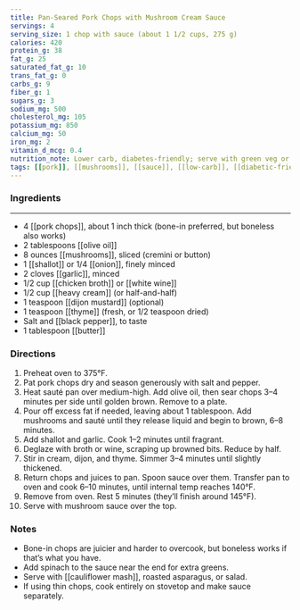 ```yaml
---
title: Pan-Seared Pork Chops with Mushroom Cream Sauce
servings: 4
serving_size: 1 chop with sauce (about 1 1/2 cups, 275 g)
calories: 420
protein_g: 38
fat_g: 25
saturated_fat_g: 10
trans_fat_g: 0
carbs_g: 9
fiber_g: 1
sugars_g: 3
sodium_mg: 500
cholesterol_mg: 105
potassium_mg: 850
calcium_mg: 50
iron_mg: 2
vitamin_d_mcg: 0.4
nutrition_note: Lower carb, diabetes-friendly; serve with green veg or cauliflower mash instead of potatoes for balance.
tags: [[pork]], [[mushrooms]], [[sauce]], [[low-carb]], [[diabetic-friendly]]
---
```


### Ingredients
---
- 4 [[pork chops]], about 1 inch thick (bone-in preferred, but boneless also works)
- 2 tablespoons [[olive oil]]
- 8 ounces [[mushrooms]], sliced (cremini or button)
- 1 [[shallot]] or 1/4 [[onion]], finely minced
- 2 cloves [[garlic]], minced
- 1/2 cup [[chicken broth]] or [[white wine]]
- 1/2 cup [[heavy cream]] (or half-and-half)
- 1 teaspoon [[dijon mustard]] (optional)
- 1 teaspoon [[thyme]] (fresh, or 1/2 teaspoon dried)
- Salt and [[black pepper]], to taste
- 1 tablespoon [[butter]]

### Directions
1. Preheat oven to 375°F.
2. Pat pork chops dry and season generously with salt and pepper.
3. Heat sauté pan over medium-high. Add olive oil, then sear chops 3–4 minutes per side until golden brown. Remove to a plate.
4. Pour off excess fat if needed, leaving about 1 tablespoon. Add mushrooms and sauté until they release liquid and begin to brown, 6–8 minutes.
5. Add shallot and garlic. Cook 1–2 minutes until fragrant.
6. Deglaze with broth or wine, scraping up browned bits. Reduce by half.
7. Stir in cream, dijon, and thyme. Simmer 3–4 minutes until slightly thickened.
8. Return chops and juices to pan. Spoon sauce over them. Transfer pan to oven and cook 6–10 minutes, until internal temp reaches 140°F.
9. Remove from oven. Rest 5 minutes (they’ll finish around 145°F).
10. Serve with mushroom sauce over the top.

### Notes
- Bone-in chops are juicier and harder to overcook, but boneless works if that’s what you have.
- Add spinach to the sauce near the end for extra greens.
- Serve with [[cauliflower mash]], roasted asparagus, or salad.
- If using thin chops, cook entirely on stovetop and make sauce separately.